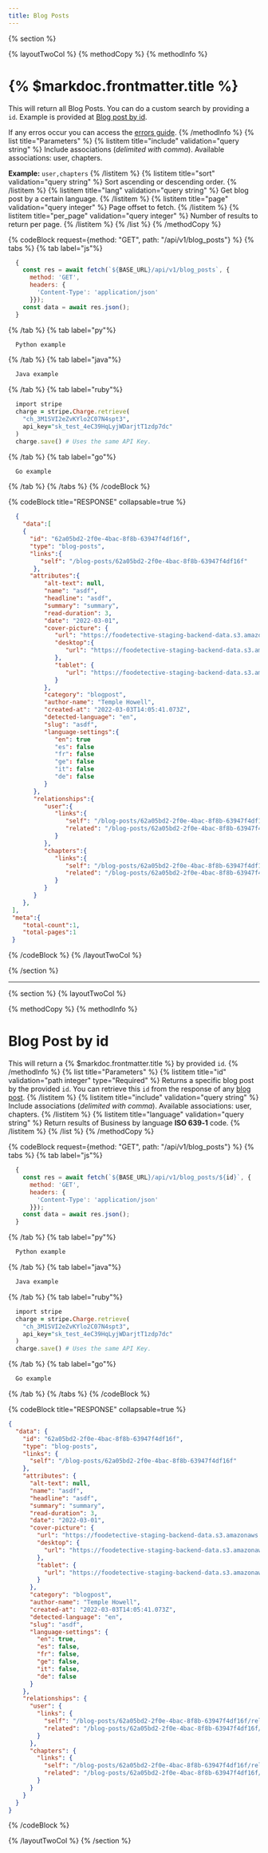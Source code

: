 ```yaml
---
title: Blog Posts
---
```

{% section %}

{% layoutTwoCol %}
{% methodCopy %}
{% methodInfo %}
  # {% $markdoc.frontmatter.title %}
  This will return all Blog Posts. You can do a custom search by providing a `id`. Example is provided at [Blog post by id](#blog-post-by-id). 
  
  If any erros occur you can access the [errors guide](/errors).
{% /methodInfo %}
{% list title="Parameters" %}
  {% listitem title="include" validation="query string" %}
  Include associations (*delimited with comma*). Available associations: user, chapters. 
  
  **Example:** `user,chapters`
  {% /listitem %}
  {% listitem title="sort" validation="query string" %}
  Sort ascending or descending order.
  {% /listitem %}
  {% listitem title="lang" validation="query string" %}
  Get blog post by a certain language.
  {% /listitem %}
  {% listitem title="page" validation="query integer" %}
  Page offset to fetch.
  {% /listitem %}
  {% listitem title="per_page" validation="query integer" %}
  Number of results to return per page.
  {% /listitem %}
{% /list %}
{% /methodCopy %}

{% codeBlock request={method: "GET", path: "/api/v1/blog_posts"} %}
{% tabs %}
  {% tab label="js"%}
  ```js
    {
      const res = await fetch(`${BASE_URL}/api/v1/blog_posts`, {
        method: 'GET',
        headers: {
          'Content-Type': 'application/json'
        }});
      const data = await res.json();
    }
  ```
  {% /tab %}
  {% tab label="py"%}
  ```py
    Python example
  ```
  {% /tab %}
  {% tab label="java"%}
  ```java
    Java example
  ```
  {% /tab %}
  {% tab label="ruby"%}
  ```ruby
    import stripe
    charge = stripe.Charge.retrieve(
      "ch_3M1SVI2eZvKYlo2C07N4spt3",
      api_key="sk_test_4eC39HqLyjWDarjtT1zdp7dc"
    )
    charge.save() # Uses the same API Key.
  ```
  {% /tab %}
  {% tab label="go"%}
  ```go
    Go example
  ```
  {% /tab %}
{% /tabs %}
{% /codeBlock %}

{% codeBlock title="RESPONSE" collapsable=true %}
  ```json
    {
      "data":[
      {
        "id": "62a05bd2-2f0e-4bac-8f8b-63947f4df16f",
        "type": "blog-posts",
        "links":{
           "self": "/blog-posts/62a05bd2-2f0e-4bac-8f8b-63947f4df16f"
         },
        "attributes":{
            "alt-text": null,
            "name": "asdf",
            "headline": "asdf",
            "summary": "summary",
            "read-duration": 3,
            "date": "2022-03-01",
            "cover-picture": {
               "url": "https://foodetective-staging-backend-data.s3.amazonaws.com/uploads/blog_post/cover_picture/62a05bd2-2f0e-4bac-8f8b-63947f4df16f/8077896a-c988-4ed3-bf85-ff7ed48ff77d.png",
               "desktop":{
                  "url": "https://foodetective-staging-backend-data.s3.amazonaws.com/uploads/blog_post/cover_picture/62a05bd2-2f0e-4bac-8f8b-63947f4df16f/desktop_8077896a-c988-4ed3-bf85-ff7ed48ff77d.png"
               },
               "tablet": {
                  "url": "https://foodetective-staging-backend-data.s3.amazonaws.com/uploads/blog_post/cover_picture/62a05bd2-2f0e-4bac-8f8b-63947f4df16f/tablet_8077896a-c988-4ed3-bf85-ff7ed48ff77d.png"
               }
            },
            "category": "blogpost",
            "author-name": "Temple Howell",
            "created-at": "2022-03-03T14:05:41.073Z",
            "detected-language": "en",
            "slug": "asdf",
            "language-settings":{
               "en": true
               "es": false
               "fr": false
               "ge": false
               "it": false
               "de": false
            }
         },
         "relationships":{
            "user":{
               "links":{
                  "self": "/blog-posts/62a05bd2-2f0e-4bac-8f8b-63947f4df16f/relationships/user",
                  "related": "/blog-posts/62a05bd2-2f0e-4bac-8f8b-63947f4df16f/user"
               }
            },
            "chapters":{
               "links":{
                  "self": "/blog-posts/62a05bd2-2f0e-4bac-8f8b-63947f4df16f/relationships/chapters",
                  "related": "/blog-posts/62a05bd2-2f0e-4bac-8f8b-63947f4df16f/chapters"
               }
            }
         }
      },
   ],
   "meta":{
      "total-count":1,
      "total-pages":1
   }
  ```
{% /codeBlock %}
{% /layoutTwoCol %}

{% /section %}
- - -

{% section %}
{% layoutTwoCol %}

{% methodCopy %}
{% methodInfo %}
  # Blog Post by id
  This will return a {% $markdoc.frontmatter.title %} by provided `id`.
{% /methodInfo %}
{% list title="Parameters" %}
  {% listitem title="id" validation="path integer" type="Required" %}
  Returns a specific blog post by the provided `id`. You can retrieve this `id` from the response of any [blog post](#blog-posts).
  {% /listitem %}
  {% listitem title="include" validation="query string" %}
  Include associations (*delimited with comma*). Available associations: user, chapters.
  {% /listitem %}
  {% listitem title="language" validation="query string" %}
  Return results of Business by language **ISO 639‑1** code.
  {% /listitem %}
{% /list %}
{% /methodCopy %}

{% codeBlock request={method: "GET", path: "/api/v1/blog_posts"} %}
{% tabs %}
  {% tab label="js"%}
  ```js
    {
      const res = await fetch(`${BASE_URL}/api/v1/blog_posts/${id}`, {
        method: 'GET',
        headers: {
          'Content-Type': 'application/json'
        }});
      const data = await res.json();
    }
  ```
  {% /tab %}
  {% tab label="py"%}
  ```py
    Python example
  ```
  {% /tab %}
  {% tab label="java"%}
  ```java
    Java example
  ```
  {% /tab %}
  {% tab label="ruby"%}
  ```ruby
    import stripe
    charge = stripe.Charge.retrieve(
      "ch_3M1SVI2eZvKYlo2C07N4spt3",
      api_key="sk_test_4eC39HqLyjWDarjtT1zdp7dc"
    )
    charge.save() # Uses the same API Key.
  ```
  {% /tab %}
  {% tab label="go"%}
  ```go
    Go example
  ```
  {% /tab %}
{% /tabs %}
{% /codeBlock %}

{% codeBlock title="RESPONSE" collapsable=true %}
  ```json
  {
    "data": {
      "id": "62a05bd2-2f0e-4bac-8f8b-63947f4df16f",
      "type": "blog-posts",
      "links": {
        "self": "/blog-posts/62a05bd2-2f0e-4bac-8f8b-63947f4df16f"
      },
      "attributes": {
        "alt-text": null,
        "name": "asdf",
        "headline": "asdf",
        "summary": "summary",
        "read-duration": 3,
        "date": "2022-03-01",
        "cover-picture": {
          "url": "https://foodetective-staging-backend-data.s3.amazonaws.com/uploads/blog_post/cover_picture/62a05bd2-2f0e-4bac-8f8b-63947f4df16f/8077896a-c988-4ed3-bf85-ff7ed48ff77d.png",
          "desktop": {
            "url": "https://foodetective-staging-backend-data.s3.amazonaws.com/uploads/blog_post/cover_picture/62a05bd2-2f0e-4bac-8f8b-63947f4df16f/desktop_8077896a-c988-4ed3-bf85-ff7ed48ff77d.png"
          },
          "tablet": {
            "url": "https://foodetective-staging-backend-data.s3.amazonaws.com/uploads/blog_post/cover_picture/62a05bd2-2f0e-4bac-8f8b-63947f4df16f/tablet_8077896a-c988-4ed3-bf85-ff7ed48ff77d.png"
          }
        },
        "category": "blogpost",
        "author-name": "Temple Howell",
        "created-at": "2022-03-03T14:05:41.073Z",
        "detected-language": "en",
        "slug": "asdf",
        "language-settings": {
          "en": true,
          "es": false,
          "fr": false,
          "ge": false,
          "it": false,
          "de": false
        }
      },
      "relationships": {
        "user": {
          "links": {
            "self": "/blog-posts/62a05bd2-2f0e-4bac-8f8b-63947f4df16f/relationships/user",
            "related": "/blog-posts/62a05bd2-2f0e-4bac-8f8b-63947f4df16f/user"
          }
        },
        "chapters": {
          "links": {
            "self": "/blog-posts/62a05bd2-2f0e-4bac-8f8b-63947f4df16f/relationships/chapters",
            "related": "/blog-posts/62a05bd2-2f0e-4bac-8f8b-63947f4df16f/chapters"
          }
        }
      }
    }
  }
  ```
{% /codeBlock %}

{% /layoutTwoCol %}
{% /section %}